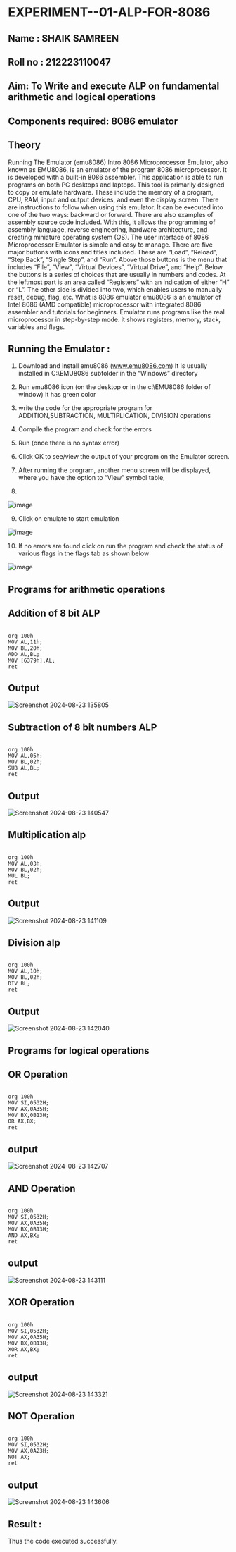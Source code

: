 # EXPERIMENT--01-ALP-FOR-8086
## Name : SHAIK SAMREEN
## Roll no : 212223110047





## Aim: To Write and execute ALP on fundamental arithmetic and logical operations
## Components required: 8086  emulator 
## Theory 
Running The Emulator (emu8086) Intro 8086 Microprocessor Emulator, also known as EMU8086, is an emulator of the program 8086 microprocessor. It is developed with a built-in 8086 assembler. This application is able to run programs on both PC desktops and laptops. This tool is primarily designed to copy or emulate hardware. These include the memory of a program, CPU, RAM, input and output devices, and even the display screen. There are instructions to follow when using this emulator. It can be executed into one of the two ways: backward or forward. There are also examples of assembly source code included. With this, it allows the programming of assembly language, reverse engineering, hardware architecture, and creating miniature operating system (OS). The user interface of 8086 Microprocessor Emulator is simple and easy to manage. There are five major buttons with icons and titles included. These are “Load”, “Reload”, “Step Back”, “Single Step”, and “Run”. Above those buttons is the menu that includes “File”, “View”, “Virtual Devices”, “Virtual Drive”, and “Help”. Below the buttons is a series of choices that are usually in numbers and codes. At the leftmost part is an area called “Registers” with an indication of either “H” or “L”. The other side is divided into two, which enables users to manually reset, debug, flag, etc. What is 8086 emulator emu8086 is an emulator of Intel 8086 (AMD compatible) microprocessor with integrated 8086 assembler and tutorials for beginners. Emulator runs programs like the real microprocessor in step-by-step mode. it shows registers, memory, stack, variables and flags.


 ## Running the Emulator :
1.	Download and install emu8086 (www.emu8086.com) It is usually installed in C:\EMU8086 subfolder in the “Windows” directory
2.	  Run  emu8086 icon (on the desktop or in the c:\EMU8086 folder of window) It has green color
3. write the code for the appropriate program for ADDITION,SUBTRACTION, MULTIPLICATION,  DIVISION operations 
4. Compile the program and check for the errors
5.  Run (once there is no syntax error)

6.	Click OK to see/view the output of your program on the Emulator screen. 


7.	After running the program, another menu screen will be displayed, where you have the option to “View” symbol table,
8.	 


![image](https://user-images.githubusercontent.com/36288975/189273263-d65baae9-4b8f-4723-afb3-c0ffa4052b04.png)











9.	Click on emulate to start emulation 








![image](https://user-images.githubusercontent.com/36288975/189273273-9bb36ec1-e2e8-4892-8d35-37707332bfdc.png)








10.	If no errors are found click on run the program and check the status of various flags in the flags tab as shown below 






![image](https://user-images.githubusercontent.com/36288975/189273277-113a2a33-4a40-4ff8-95a5-ecd3a1f504fe.png)







## Programs for arithmetic  operations

## Addition  of 8 bit ALP 
```

org 100h
MOV AL,11h;
MOV BL,20h;
ADD AL,BL;
MOV [6379h],AL;
ret

```
## Output  
 ![Screenshot 2024-08-23 135805](https://github.com/user-attachments/assets/18367edb-b5c5-42f2-8db5-5f6718a667b6)

## Subtraction   of 8 bit numbers  ALP 
```

org 100h
MOV AL,05h;
MOV BL,02h;
SUB AL,BL;
ret

```
## Output  
![Screenshot 2024-08-23 140547](https://github.com/user-attachments/assets/d322ac06-39ee-450c-89ec-bc90ebff90a2)

## Multiplication alp 
```

org 100h
MOV AL,03h;
MOV BL,02h;
MUL BL;
ret

```
 ## Output  
![Screenshot 2024-08-23 141109](https://github.com/user-attachments/assets/fdb25476-2708-4a61-abfe-21a8c3c55ba8)


## Division alp 
```

org 100h
MOV AL,10h;
MOV BL,02h;
DIV BL;
ret

```
## Output  
![Screenshot 2024-08-23 142040](https://github.com/user-attachments/assets/3b983224-6d20-44c4-aa6c-48e7923a8a6a)

## Programs for logical  operations

## OR Operation
```

org 100h
MOV SI,0532H;
MOV AX,0A35H; 
MOV BX,0B13H;
OR AX,BX;
ret

```
## output
![Screenshot 2024-08-23 142707](https://github.com/user-attachments/assets/f184479a-6df9-4808-bce0-cacf849bb290)

## AND Operation
```

org 100h
MOV SI,0532H;
MOV AX,0A35H; 
MOV BX,0B13H;
AND AX,BX;
ret

```
## output
![Screenshot 2024-08-23 143111](https://github.com/user-attachments/assets/b50a0210-f2e8-44aa-aad8-a54d478a2061)

## XOR Operation
```

org 100h
MOV SI,0532H;
MOV AX,0A35H; 
MOV BX,0B13H;
XOR AX,BX;
ret

```
## output
![Screenshot 2024-08-23 143321](https://github.com/user-attachments/assets/f078c199-5ff7-427c-a1ee-c34758d43f29)

## NOT Operation
```

org 100h
MOV SI,0532H;
MOV AX,0A23H; 
NOT AX;
ret

```
## output
![Screenshot 2024-08-23 143606](https://github.com/user-attachments/assets/01c2b8b6-beef-4f4a-b5ad-ac3b5e664d0a)


## Result :
 Thus the code executed successfully.








